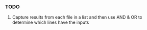 ### TODO

1. Capture results from each file in a list and then use AND & OR to determine which lines have the inputs

